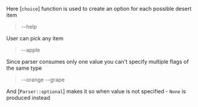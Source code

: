 Here [`choice`] function is used to create an option for each possible desert item

> --help

User can pick any item

> --apple

Since parser consumes only one value you can't specify multiple flags of the same type

> --orange --grape

And [`Parser::optional`] makes it so when value is not specified - `None` is produced instead

>
